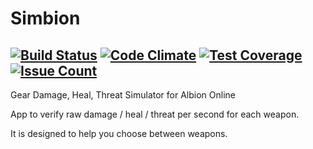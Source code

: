 # Simbion
[![Build Status](https://travis-ci.org/xaxim/simbion.svg?branch=master)](https://travis-ci.org/xaxim/simbion)
[![Code Climate](https://codeclimate.com/github/xaxim/simbion/badges/gpa.svg)](https://codeclimate.com/github/xaxim/simbion)
[![Test Coverage](https://codeclimate.com/github/xaxim/simbion/badges/coverage.svg)](https://codeclimate.com/github/xaxim/simbion/coverage)
[![Issue Count](https://codeclimate.com/github/xaxim/simbion/badges/issue_count.svg)](https://codeclimate.com/github/xaxim/simbion)
----------
Gear Damage, Heal, Threat Simulator for Albion Online

App to verify raw damage / heal / threat per second for each weapon.

It is designed to help you choose between weapons.
